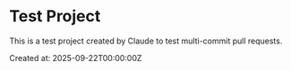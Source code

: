 # Test Project

This is a test project created by Claude to test multi-commit pull requests.

Created at: 2025-09-22T00:00:00Z